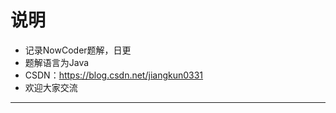 # 说明 #
- 记录NowCoder题解，日更
- 题解语言为Java
- CSDN：https://blog.csdn.net/jiangkun0331
- 欢迎大家交流

-----------------------------------------------------------------
